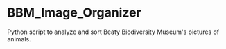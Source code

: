 # BBM_Image_Organizer
Python script to analyze and sort Beaty Biodiversity Museum's pictures of animals.
